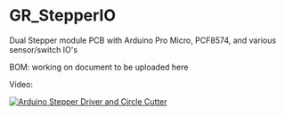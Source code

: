 # GR_StepperIO
Dual Stepper module PCB with Arduino Pro Micro, PCF8574, and various sensor/switch IO's

BOM: working on document to be uploaded here

Video: 

[![Arduino Stepper Driver and Circle Cutter](https://img.youtube.com/vi/IpUJtn2fGRE/0.jpg)](https://www.youtube.com/watch?v=IpUJtn2fGRE)
